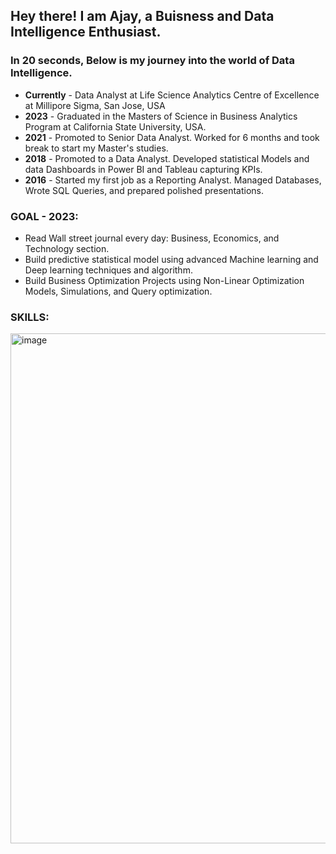 ## Hey there! I am Ajay, a Buisness and Data Intelligence Enthusiast. 

### In 20 seconds, Below is my journey into the world of Data Intelligence.

- **Currently** - Data Analyst at Life Science Analytics Centre of Excellence at Millipore Sigma, San Jose, USA
- **2023** - Graduated in the Masters of Science in Business Analytics Program at California State University, USA.
- **2021** - Promoted to Senior Data Analyst. Worked for 6 months and took break to start my Master's studies.
- **2018** - Promoted to a Data Analyst. Developed statistical Models and data Dashboards in Power BI and Tableau capturing KPIs.
- **2016** - Started my first job as a Reporting Analyst. Managed Databases, Wrote SQL Queries, and prepared polished presentations.

### GOAL - 2023:
- Read Wall street journal every day: Business, Economics, and Technology section.
- Build predictive statistical model using advanced Machine learning and Deep learning techniques and algorithm.
- Build Business Optimization Projects using Non-Linear Optimization Models, Simulations, and Query optimization.

### SKILLS:

<img width="816" alt="image" src="https://user-images.githubusercontent.com/64645859/200198014-31a95f54-b281-4ad3-9172-52fe55df4217.png">

